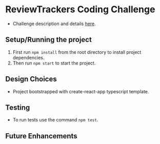 # ReviewTrackers Coding Challenge

- Challenge description and details [here](https://gist.github.com/nvreynolds/1698e40b2ced65ea6c631259ba5538fd).

## Setup/Running the project

1. First run `npm install` from the root directory to install project dependencies.
2. Then run `npm start` to start the project.

## Design Choices

- Project bootstrapped with create-react-app typescript template.

## Testing

- To run tests use the command `npm test`.

## Future Enhancements
